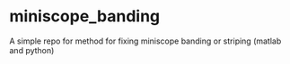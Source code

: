 # miniscope_banding
A simple repo for method for fixing miniscope banding or striping (matlab and python)
